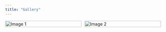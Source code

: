 ```yaml
---
title: "Gallery"
---
```

  <div class="gallery">
    <!-- Add your images here -->
    <div class="gallery-item">
      <img src="/gallery/1.png" alt="Image 1">
    </div>
    <div class="gallery-item">
      <img src="/gallery/2.png" alt="Image 2">
    </div>
    <!-- Repeat for all images -->
  </div>
<style>
.gallery {
  display: flex;
  flex-wrap: wrap;
  gap: 10px;
}
.gallery-item {
  flex: 1 1 calc(33.333% - 10px);
  box-sizing: border-box;
}
.gallery-item img {
  width: 100%;
  height: auto;
  display: block;
}
</style>
